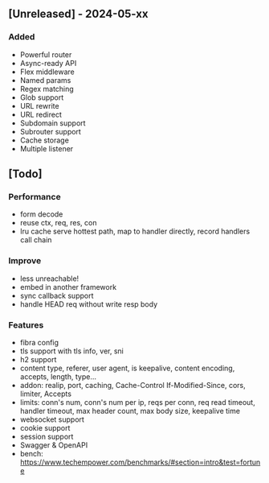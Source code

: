 ## [Unreleased] - 2024-05-xx

### Added

- Powerful router
- Async-ready API
- Flex middleware
- Named params
- Regex matching
- Glob support
- URL rewrite
- URL redirect
- Subdomain support
- Subrouter support
- Cache storage
- Multiple listener

## [Todo]

### Performance

- form decode
- reuse ctx, req, res, con
- lru cache serve hottest path, map to handler directly, record handlers call chain

### Improve

- less unreachable!
- embed in another framework
- sync callback support
- handle HEAD req without write resp body

### Features

- fibra config
- tls support with tls info, ver, sni
- h2 support
- content type, referer, user agent, is keepalive, content encoding, accepts, length, type...
- addon: realip, port, caching, Cache-Control If-Modified-Since, cors, limiter, Accepts
- limits: conn's num, conn's num per ip, reqs per conn, req read timeout, handler timeout, max header count, max body size, keepalive time
- websocket support
- cookie support
- session support
- Swagger & OpenAPI
- bench: https://www.techempower.com/benchmarks/#section=intro&test=fortune